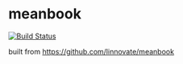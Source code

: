 meanbook
========

[![Build Status](https://www.gitbook.io/button/status/book/liorkesos/mean-io)](https://www.gitbook.io/book/liorkesos/mean-io/activity)

built from https://github.com/linnovate/meanbook